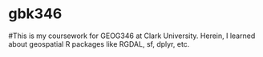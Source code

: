 # gbk346
#This is my coursework for GEOG346 at Clark University. Herein, I learned about geospatial R packages like RGDAL, sf, dplyr, etc.
